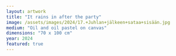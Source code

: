 ```yaml
---
layout: artwork
title: "It rains in after the party"
image: /assets/images/2024/17.+Juhlan+jälkeen+sataa+sisään.jpg
medium: "Oil and oil pastel on canvas"
dimensions: "70 x 100 cm"
year: 2024
featured: true
---
```

